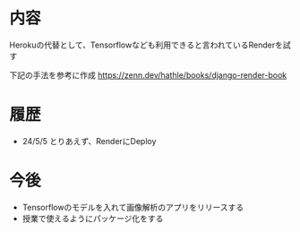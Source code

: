 # 内容

Herokuの代替として、Tensorflowなども利用できると言われているRenderを試す

下記の手法を参考に作成
https://zenn.dev/hathle/books/django-render-book


# 履歴

* 24/5/5 とりあえず、RenderにDeploy

# 今後

* Tensorflowのモデルを入れて画像解析のアプリをリリースする
* 授業で使えるようにパッケージ化をする